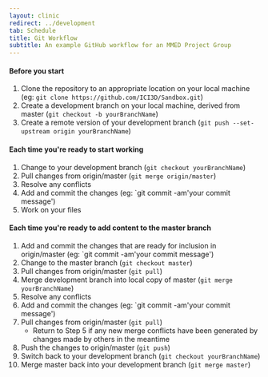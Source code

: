 ```yaml
---
layout: clinic
redirect: ../development
tab: Schedule
title: Git Workflow
subtitle: An example GitHub workflow for an MMED Project Group
---
```


#### Before you start

1. Clone the repository to an appropriate location on your local machine (eg: `git clone https://github.com/ICI3D/Sandbox.git`)
1. Create a development branch on your local machine, derived from master (`git checkout -b yourBranchName`)
1. Create a remote version of your development branch (`git push --set-upstream origin yourBranchName`)

#### Each time you're ready to start working

1. Change to your development branch (`git checkout yourBranchName`)
1. Pull changes from origin/master (`git merge origin/master`)
1. Resolve any conflicts
1. Add and commit the changes (eg: `git commit -am'your commit message')
1. Work on your files

#### Each time you're ready to add content to the master branch

1. Add and commit the changes that are ready for inclusion in origin/master (eg: `git commit -am'your commit message')
1. Change to the master branch (`git checkout master`)
1. Pull changes from origin/master (`git pull`)
1. Merge development branch into local copy of master (`git merge yourBranchName`)
1. Resolve any conflicts
1. Add and commit the changes (eg: `git commit -am'your commit message')
1. Pull changes from origin/master (`git pull`)
    - Return to Step 5 if any new merge conflicts have been generated by changes made by others in the meantime
1. Push the changes to origin/master (`git push`)
1. Switch back to your development branch (`git checkout yourBranchName`)
1. Merge master back into your development branch (`git merge master`)
